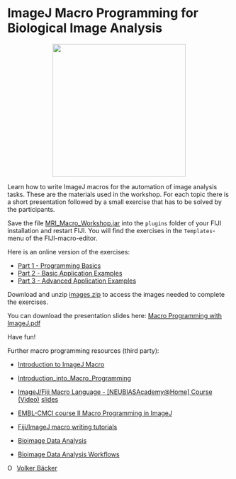 # ImageJ Macro Programming for Biological Image Analysis
<p align="center"><img src='http://dev.mri.cnrs.fr/attachments/download/2381/macro.png' width='300'/></p>

Learn how to write ImageJ macros for the automation of image analysis tasks. These are the materials used in the workshop. For each topic there is a short presentation followed by a small exercise that has to be solved by the participants.

Save the file [MRI_Macro_Workshop.jar](https://github.com/MontpellierRessourcesImagerie/ij-macro-programming-workshop/releases/download/v1.0/MRI_Macro_Workshop.jar) into the ``plugins`` folder of your FIJI installation and restart FIJI. You will find the exercises in the ``Templates``-menu of the FIJI-macro-editor.

Here is an online version of the exercises:

- [Part 1 - Programming Basics](./part1.md)
- [Part 2 - Basic Application Examples](./part2.md)
- [Part 3 - Advanced Application Examples](./part3.md)

Download and unzip [images.zip](http://dev.mri.cnrs.fr/attachments/download/2372/images.zip) to access the images needed to complete the exercises.

You can download the presentation slides here: [Macro Programming with ImageJ.pdf](https://github.com/MontpellierRessourcesImagerie/ij-macro-programming-workshop/raw/master/Macro%20Programming%20with%20ImageJ.pdf)

Have fun!

Further macro programming resources (third party):

- [Introduction to	ImageJ	Macro](https://indico.mpi-cbg.de/event/39/attachments/50/79/IA_Course_IJ_Macro_2017_booklet.pdf)
- [Introduction_into_Macro_Programming](https://imagej.net/Introduction_into_Macro_Programming)
- [ImageJ/Fiji Macro Language - [NEUBIASAcademy@Home] Course (Video)](https://www.youtube.com/watch?v=o8tfkdcd3DA) [slides](https://github.com/ahklemm/ImageJMacro_Introduction/blob/master/2020418_ImageJMacro.pdf)
- [EMBL-CMCI course II Macro Programming in ImageJ](http://nucpc92.ph.man.ac.uk/download2/MPHYS/imagej/docs/imagej_Maco_programming_in_ImageJ.pdf)
- [Fiji/ImageJ macro writing tutorials](http://imaging.biotech.cornell.edu/index.php/fiji-imagej-macro-writing-tutorials/)

- [Bioimage Data Analysis](https://analyticalscience.wiley.com/do/10.1002/was.00050003/full/bioimagedataanalysis.pdf)
- [Bioimage Data Analysis Workflows](https://link.springer.com/book/10.1007%2F978-3-030-22386-1)

<div itemscope itemtype="https://schema.org/Person"><a itemprop="sameAs" content="https://orcid.org/0000-0002-9129-6403" href="https://orcid.org/0000-0002-9129-6403" target="orcid.widget" rel="noopener noreferrer" style="vertical-align:top;"><img src="https://orcid.org/sites/default/files/images/orcid_16x16.png" style="width:1em;margin-right:.5em;" alt="ORCID iD icon">Volker Bäcker</a></div>
